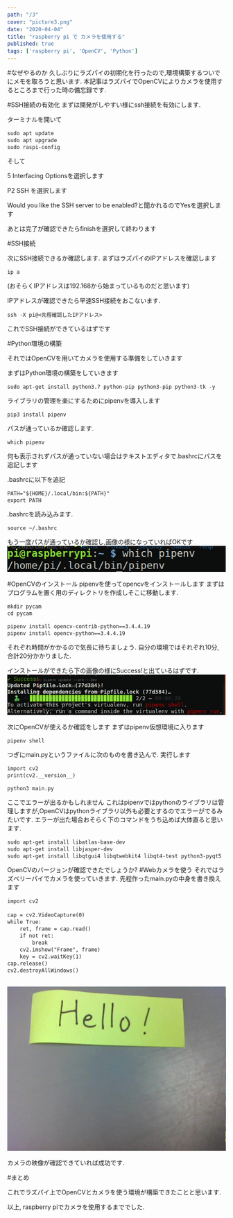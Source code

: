 ```yaml
---
path: "/3"
cover: "picture3.png"
date: "2020-04-04"
title: "raspberry pi で カメラを使用する"
published: true
tags: ['raspberry pi', 'OpenCV', 'Python']
---
```

#なぜやるのか
久しぶりにラズパイの初期化を行ったので,環境構築するついでにメモを取ろうと思います.
本記事はラズパイでOpenCVによりカメラを使用するところまで行った時の備忘録です.

#SSH接続の有効化
まずは開発がしやすい様にssh接続を有効にします.

ターミナルを開いて
```
sudo apt update
sudo apt upgrade
sudo raspi-config
```
そして

5 Interfacing Optionsを選択します

P2 SSH を選択します

Would you like the SSH server to be enabled?と聞かれるのでYesを選択します

あとは完了が確認できたらfinishを選択して終わります

#SSH接続

次にSSH接続できるか確認します.
まずはラズパイのIPアドレスを確認します

```
ip a
```

(おそらくIPアドレスは192.168から始まっているものだと思います)

IPアドレスが確認できたら早速SSH接続をおこないます.

```
ssh -X pi@<先程確認したIPアドレス>
```
これでSSH接続ができているはずです

#Python環境の構築

それではOpenCVを用いてカメラを使用する準備をしていきます

まずはPython環境の構築をしていきます
```
sudo apt-get install python3.7 python-pip python3-pip python3-tk -y
```

ライブラリの管理を楽にするためにpipenvを導入します
```
pip3 install pipenv
```
パスが通っているか確認します.
```
which pipenv
```
何も表示されずパスが通っていない場合はテキストエディタで.bashrcにパスを追記します

.bashrcに以下を追記
```
PATH="${HOME}/.local/bin:${PATH}"
export PATH
```

.bashrcを読み込みます.
```
source ~/.bashrc
```

もう一度パスが通っているか確認し,画像の様になっていればOKです
![](picture1.png)

#OpenCVのインストール
pipenvを使ってopencvをインストールします
まずはプログラムを置く用のディレクトリを作成しそこに移動します.
```
mkdir pycam
cd pycam
```

```
pipenv install opencv-contrib-python==3.4.4.19
pipenv install opencv-python==3.4.4.19
```
それぞれ時間がかかるので気長に待ちましょう.
自分の環境ではそれぞれ10分, 合計20分かかりました.

インストールができたら下の画像の様にSuccess!と出ているはずです.
![](picture2.png)

次にOpenCVが使えるか確認をします
まずはpipenv仮想環境に入ります
```
pipenv shell
```
つぎにmain.pyというファイルに次のものを書き込んで. 実行します
```
import cv2 
print(cv2.__version__)
```

```
python3 main.py
```

ここでエラーが出るかもしれません
これはpipenvではpythonのライブラリは管理しますが,OpenCVはpythonライブラリ以外も必要とするのでエラーがでるみたいです.
エラーが出た場合おそらく下のコマンドをうち込めば大体直ると思います.
```
sudo apt-get install libatlas-base-dev
sudo apt-get install libjasper-dev
sudo apt-get install libqtgui4 libqtwebkit4 libqt4-test python3-pyqt5 
```

OpenCVのバージョンが確認できたでしょうか?
#Webカメラを使う
それではラズベリーパイでカメラを使っていきます.
先程作ったmain.pyの中身を書き換えます

```
import cv2

cap = cv2.VideoCapture(0)
while True:
    ret, frame = cap.read()
    if not ret:
        break
    cv2.imshow("Frame", frame)
    key = cv2.waitKey(1)
cap.release()
cv2.destroyAllWindows()


```

![](picture3.png)

カメラの映像が確認できていれば成功です.

#まとめ

これでラズパイ上でOpenCVとカメラを使う環境が構築できたことと思います.


以上, raspberry piでカメラを使用するまででした.

